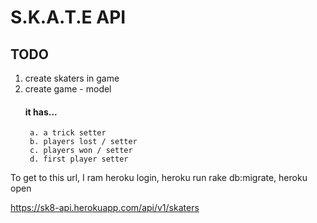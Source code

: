 # S.K.A.T.E API

## TODO

1. create skaters in game
2. create game - model
	#### it has...
		a. a trick setter
		b. players lost / setter
		c. players won / setter
		d. first player setter




To get to this url, I ram heroku login, heroku run rake db:migrate, heroku open

https://sk8-api.herokuapp.com/api/v1/skaters